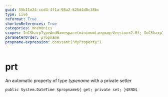 ```yaml
---
guid: 55b11e24-ccd4-4f1a-98a2-625d4d0c38bc
type: Live
reformat: True
shortenReferences: True
categories: mnemonics
scopes: InCSharpTypeAndNamespace(minimumLanguageVersion=2.0); InCSharpTypeMember(minimumLanguageVersion=2.0)
parameterOrder: propname
propname-expression: constant("MyProperty")
---
```


# prt

An automatic property of type $typename$ with a private setter

```
public System.DateTime $propname${ get; private set; }$END$
```
